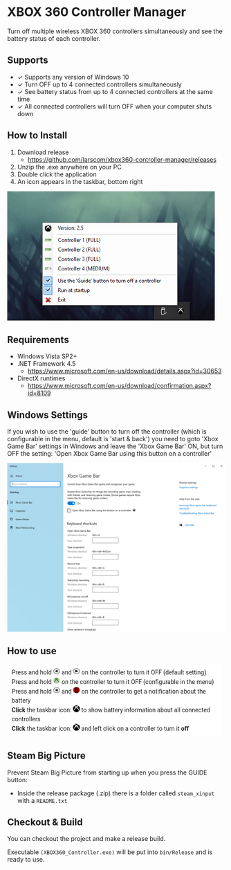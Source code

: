 # XBOX 360 Controller Manager

Turn off multiple wireless XBOX 360 controllers simultaneously and see the battery status of each controller.

## Supports

- &#10003; Supports any version of Windows 10
- &#10003; Turn OFF up to 4 connected controllers simultaneously
- &#10003; See battery status from up to 4 connected controllers at the same time
- &#10003; All connected controllers will turn OFF when your computer shuts down

## How to Install
 1. Download release
    - https://github.com/larscom/xbox360-controller-manager/releases
 2. Unzip the .exe anywhere on your PC
 3. Double click the application
 4. An icon appears in the taskbar, bottom right

![xbox360_controller_manager](https://github.com/larscom/xbox360-controller-manager/blob/master/images/app.png?raw=true)
## Requirements
- Windows Vista SP2+
- .NET Framework 4.5
    - https://www.microsoft.com/en-us/download/details.aspx?id=30653
- DirectX runtimes
    - https://www.microsoft.com/en-us/download/confirmation.aspx?id=8109

## Windows Settings
If you wish to use the 'guide' button to turn off the controller (which is configurable in the menu, default is 'start & back')
you need to goto 'Xbox Game Bar' settings in Windows and leave the 'Xbox Game Bar' ON, but turn OFF the setting: 'Open Xbox Game Bar using this button on a controller' 

![windows_settings](https://github.com/larscom/xbox360-controller-manager/blob/master/images/gamebar_settings.png?raw=true)


## How to use
![how_to_use](https://github.com/larscom/xbox360-controller-manager/blob/master/images/howto.png?raw=true)


## Steam Big Picture
Prevent Steam Big Picture from starting up when you press the GUIDE button:
- Inside the release package (.zip) there is a folder called `steam_xinput` with a `README.txt`

## Checkout & Build

You can checkout the project and make a release build.

Executable `(XBOX360_Controller.exe)` will be put into `bin/Release` and is ready to use.

